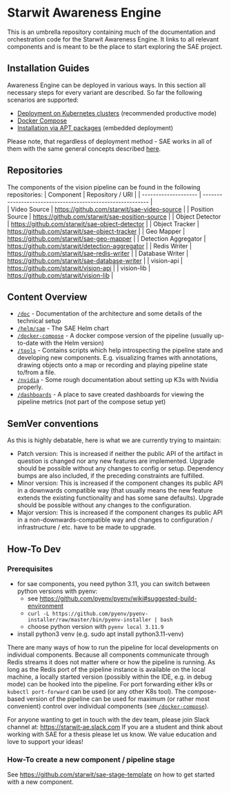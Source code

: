 # Starwit Awareness Engine
This is an umbrella repository containing much of the documentation and orchestration code for the Starwit Awareness Engine.
It links to all relevant components and is meant to be the place to start exploring the SAE project.

## Installation Guides
Awareness Engine can be deployed in various ways. In this section all necessary steps for every variant are described.
So far the following scenarios are supported:
* [Deployment on Kubernetes clusters](./doc/installation/Installation.md#installation-on-kubernetes-cluster) (recommended productive mode)
* [Docker Compose](docker-compose/README.md)
* [Installation via APT packages](doc/installation/Installation.md#aptdebian-package-installation) (embedded deployment)

Please note, that regardless of deployment method - SAE works in all of them with the same general concepts described [here](../README.md).

## Repositories
The components of the vision pipeline can be found in the following repositories:
| Component            | Repository / URI                                           |
| -------------------- | ---------------------------------------------------------- |  
| Video Source         | https://github.com/starwit/sae-video-source                |
| Position Source      | https://github.com/starwit/sae-position-source             |
| Object Detector      | https://github.com/starwit/sae-object-detector             |
| Object Tracker       | https://github.com/starwit/sae-object-tracker              |
| Geo Mapper           | https://github.com/starwit/sae-geo-mapper                  |
| Detection Aggregator | https://github.com/starwit/detection-aggregator            |
| Redis Writer         | https://github.com/starwit/sae-redis-writer                |
| Database Writer      | https://github.com/starwit/sae-database-writer             |
| vision-api           | https://github.com/starwit/vision-api                      |
| vision-lib           | https://github.com/starwit/vision-lib                      |

## Content Overview
- [`/doc`](doc/README.md) - Documentation of the architecture and some details of the technical setup
- [`/helm/sae`](helm/sae) - The SAE Helm chart
- [`/docker-compose`](docker-compose/README.md) - A docker compose version of the pipeline (usually up-to-date with the Helm version)
- [`/tools`](tools/README.md) - Contains scripts which help introspecting the pipeline state and developing new components. E.g. visualizing frames with annotations, drawing objects onto a map or recording and playing pipeline state to/from a file.
- [`/nvidia`](nvidia/notes.md) - Some rough documentation about setting up K3s with Nvidia properly.
- [`/dashboards`](dashboards/) - A place to save created dashboards for viewing the pipeline metrics (not part of the compose setup yet)

## SemVer conventions
As this is highly debatable, here is what we are currently trying to maintain:
- Patch version: This is increased if neither the public API of the artifact in question is changed nor any new features are implemented. Upgrade should be possible without any changes to config or setup. Dependency bumps are also included, if the preceding constraints are fulfilled.
- Minor version: This is increased if the component changes its public API in a downwards compatible way (that usually means the new feature extends the existing functionality and has some sane defaults). Upgrade should be possible without any changes to the configuration.
- Major version: This is increased if the component changes its public API in a non-downwards-compatible way and changes to configuration / infrastructure / etc. have to be made to upgrade.

## How-To Dev

### Prerequisites

* for sae components, you need python 3.11, you can switch between python versions with pyenv:
    * see https://github.com/pyenv/pyenv/wiki#suggested-build-environment
    * `curl -L https://github.com/pyenv/pyenv-installer/raw/master/bin/pyenv-installer | bash`
    * choose python version with `pyenv local 3.11.9`
* install python3 venv (e.g. sudo apt install python3.11-venv)

There are many ways of how to run the pipeline for local developments on individual components.
Because all components communicate through Redis streams it does not matter where or how the pipeline is running.
As long as the Redis port of the pipeline instance is available on the local machine, a locally started version
(possibly within the IDE, e.g. in debug mode) can be hooked into the pipeline.
For port forwarding either k9s or `kubectl port-forward` can be used (or any other K8s tool).
The compose-based version of the pipeline can be used for maximum (or rather most convenient) 
control over individual components (see [`/docker-compose`](docker-compose/README.md)).

For anyone wanting to get in touch with the dev team, please join Slack channel at: https://starwit-ae.slack.com 
If you are a student and think about working with SAE for a thesis please let us know. We value education and love to support your ideas!

### How-To create a new component / pipeline stage
See https://github.com/starwit/sae-stage-template on how to get started with a new component.
